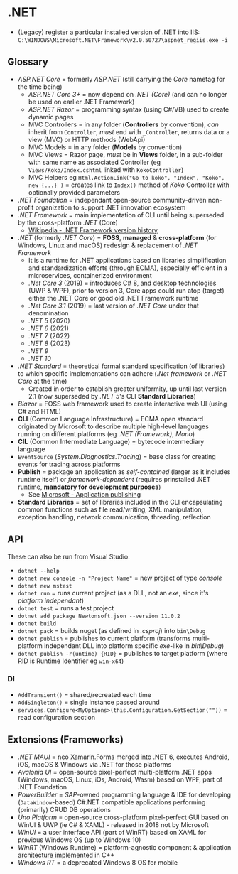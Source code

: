 # .NET

* (Legacy) register a particular installed version of .NET into IIS: `C:\WINDOWS\Microsoft.NET\Framework\v2.0.50727\aspnet_regiis.exe -i`

## Glossary

* _ASP.NET Core_ = formerly _ASP.NET_ (still carrying the _Core_ nametag for the time being)
  * _ASP.NET Core 3+_ = now depend on _.NET (Core)_ (and can no longer be used on earlier .NET Framework)
  * _ASP.NET Razor_ = programming syntax (using C#/VB) used to create dynamic pages
  * MVC Controllers = in any folder (**Controllers** by convention), _can_ inherit from `Controller`, _must_ end with `_Controller`, returns data or a view (MVC) or HTTP methods (WebApi)
  * MVC Models = in any folder (**Models** by convention)
  * MVC Views = Razor page, _must_ be in **Views** folder, in a sub-folder with same name as associated Controller (eg `Views/Koko/Index.cshtml` linked with `KokoController`)
  * MVC Helpers eg `Html.ActionLink("Go to koko", "Index", "Koko", new {...} )` = creates link to `Index()` method of _Koko_ Controller with optionally provided parameters
* _.NET Foundation_ = independant open-source community-driven non-profit organization to support .NET innovation ecosystem
* _.NET Framework_ = main implementation of CLI until being superseded by the cross-platform _.NET_ (Core)
  * [Wikipedia - .NET Framework version history](https://en.wikipedia.org/wiki/.NET_Framework_version_history)
* _.NET_ (formerly _.NET Core_) = **FOSS**, **managed** & **cross-platform** (for Windows, Linux and macOS) redesign & replacement of _.NET Framework_
  * It is a runtime for .NET applications based on libraries simplification and standardization efforts (through ECMA), especially efficient in a microservices, containerized environment
  * _.Net Core 3_ (2019) = introduces C# 8, and desktop technologies (UWP & WPF), prior to version 3, Core apps could run atop (target) either the .NET Core or good old .NET Framework runtime
  * _.Net Core 3.1_ (2019) = last version of _.NET Core_ under that denomination
  * _.NET 5_ (2020)
  * _.NET 6_ (2021)
  * _.NET 7_ (2022)
  * _.NET 8_ (2023)
  * _.NET 9_
  * _.NET 10_
* _.NET Standard_ = theoretical formal standard specification (of libraries) to which specific implementations can adhere (_.Net framework_ or _.NET Core_ at the time)
  * Created in order to establish greater uniformity, up until last version 2.1 (now superseded by _.NET 5_'s CLI **Standard Libraries**)
* _Blazor_ = FOSS web framework used to create interactive web UI (using C# and HTML)
* **CLI** (Common Language Infrastructure) = ECMA open standard originated by Microsoft to describe multiple high-level languages running on different platforms (eg _.NET (Framework)_, _Mono_)
* **CIL** (Common Intermediate Language) = bytecode intermediary language
* `EventSource` (_System.Diagnostics.Tracing_) = base class for creating events for tracing across platforms
* **Publish** = package an application as _self-contained_ (larger as it includes runtime itself) or _framework-dependent_ (requires prinstalled .NET runtime, **mandatory for development purposes**)
  * See [Microsoft - Application publishing](https://docs.microsoft.com/en-us/dotnet/core/deploying)
* **Standard Libraries** = set of libraries included in the CLI encapsulating common functions such as file read/writing, XML manipulation, exception handling, network communication, threading, reflection

## API

These can also be run from Visual Studio:

* `dotnet --help`
* `dotnet new console -n "Project Name"` = new project of type _console_
* `dotnet new mstest`
* `dotnet run` = runs current project (as a DLL, not an _exe_, since it's _platform independant_)
* `dotnet test` = runs a test project
* `dotnet add package Newtonsoft.json --version 11.0.2`
* `dotnet build`
* `dotnet pack` = builds nuget (as defined in _.csproj_) into `bin\Debug`
* `dotnet publish` = publishes to current platform (transforms multi-platform independant DLL into platform specific _exe_-like in _bin\Debug_)
* `dotnet publish -r(untime) {RID}` = publishes to target platform (where RID is Runtime Identifier eg `win-x64`)

### DI

* `AddTransient()` = shared/recreated each time
* `AddSingleton()` = single instance passed around
* `services.Configure<MyOptions>(this.Configuration.GetSection(""))` = read configuration section

## Extensions (Frameworks)

* _.NET MAUI_ = neo Xamarin.Forms merged into .NET 6, executes Android, iOS, macOS & Windows via .NET for those platforms
* _Avalonia UI_ = open-source pixel-perfect multi-platform .NET apps (Windows, macOS, Linux, iOs, Android, Wasm) based on WPF, part of .NET Foundation
* _PowerBuilder_ = _SAP_-owned programming language & IDE for developing (`DataWindow`-based) C#.NET compatible applications performing (primarily) CRUD DB operations
* _Uno Platform_ = open-source cross-platform pixel-perfect GUI based on WinUI & UWP (ie C# & XAML) - released in 2018 not by Microsoft
* _WinUI_ = a user interface API (part of WinRT) based on XAML for previous Windows OS (up to Windows 10)
* _WinRT_ (Windows Runtime) = platform-agnostic component & application architecture implemented in C++
* _Windows RT_ = a deprecated Windows 8 OS for mobile
